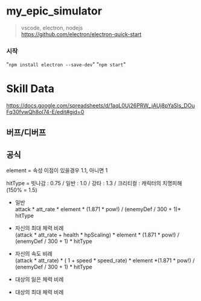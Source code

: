 # my_epic_simulator
>vscode, electron, nodejs  
>https://github.com/electron/electron-quick-start

### 시작  
"` npm install electron --save-dev `"
"` npm start `"

# Skill Data  
https://docs.google.com/spreadsheets/d/1aqL0Uj26PRW_jAUj8pYaSls_DOuFq30fvwQh8ol74-E/edit#gid=0


## 버프/디버프  


## 공식
element = 속성 이점이 있을경우 1.1, 아니면 1

hitType = 빗나감 : 0.75 / 일반 : 1.0 / 강타 : 1.3 / 크리티컬 : 캐릭터의 치명피해 (150% = 1.5)


* 일반  
attack * att_rate * element * (1.871 * pow!) / (enemyDef / 300 + 1)* hitType

* 자신의 최대 체력 비례  
(attack * att_rate + health * hpScaling) * element * (1.871 * pow!) / (enemyDef / 300 + 1) * hitType

* 자신의 속도 비례  
(attack * att_rate) * ( 1 + speed * speed_rate) * element *(1.871 * pow!) / (enemyDef / 300 + 1) * hitType

* 대상의 잃은 체력 비례  

* 대상의 최대 체력 비례  





